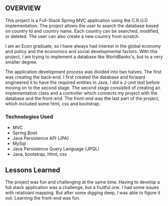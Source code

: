  ## OVERVIEW

 This project is a Full-Stack Spring MVC application using the C.R.U.D implementation.
 The project allows the user to search the database based on country Id and country name.
 Each country can be searched, modified, or deleted. The user can also create a new country from scratch.

 I am an Econ graduate, so I have always had interest in the global economy and policy and the economics and social developmental factors. With this project, I am trying to implement a database like WorldBanks's, but to a very smaller degree.

 The application development process was divided into two halves. The first was creating the back-end. I first created the database and forward engineered it to have the required entities in Java. I did a J-unit test before moving on to the second stage. The second stage consisted of creating an implementation class
 and a controller which connects my project with the database and the front-end. The front-end was the last part of the project, which included some html, css and bootstrap.

 ### Technologies Used
 * MVC
 * Spring Boot
 * Java Persistence API (JPA)
 * MySql
 * Java Persistence Query Language (JPQL)
 * Java, bootstrap, Html, css


 ## Lessons Learned

 The project was fun and challenging at the same time. Having to develop a full stack application was
 a challenge, but a fruitful one. I had some issues with relatioanl mapping. But after some digging deep, I was able to figure it out. Learning the front-end was fun.
